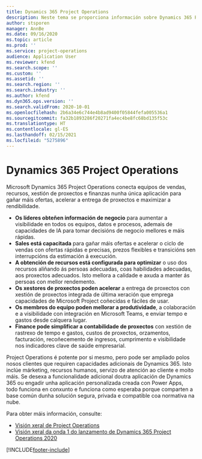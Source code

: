 ```yaml
---
title: Dynamics 365 Project Operations
description: Neste tema se proporciona información sobre Dynamics 365 Project Operations.
author: stsporen
manager: AnnBe
ms.date: 09/16/2020
ms.topic: article
ms.prod: ''
ms.service: project-operations
audience: Application User
ms.reviewer: kfend
ms.search.scope: ''
ms.custom: ''
ms.assetid: ''
ms.search.region: ''
ms.search.industry: ''
ms.author: kfend
ms.dyn365.ops.version: ''
ms.search.validFrom: 2020-10-01
ms.openlocfilehash: 2b6a34e6c744e4b8ad9400f05844fefa005536a1
ms.sourcegitcommit: fa32b1893286f20271fa4ec4be8fc68bd135f53c
ms.translationtype: HT
ms.contentlocale: gl-ES
ms.lasthandoff: 02/15/2021
ms.locfileid: "5275896"
---
```

# <a name="dynamics-365-project-operations"></a>Dynamics 365 Project Operations

Microsoft Dynamics 365 Project Operations conecta equipos de vendas, recursos, xestión de proxectos e finanzas nunha única aplicación para gañar máis ofertas, acelerar a entrega de proxectos e maximizar a rendibilidade.

-   **Os líderes obteñen información de negocio** para aumentar a visibilidade en todos os equipos, datos e procesos, ademais de capacidades de IA para tomar decisións de negocio mellores e máis rápidas.
-   **Sales está capacitada** para gañar máis ofertas e acelerar o ciclo de vendas con ofertas rápidas e precisas, prezos flexibles e transicións sen interrupcións da estimación á execución.
-   **A obtención de recursos está configurada para optimizar** o uso dos recursos aliñando ás persoas adecuadas, coas habilidades adecuadas, aos proxectos adecuados. Isto mellora a calidade e axuda a manter ás persoas con mellor rendemento.
-   **Os xestores de proxectos poden acelerar** a entrega de proxectos con xestión de proxectos integrada de última xeración que emprega capacidades de Microsoft Project coñecidas e fáciles de usar.
-   **Os membros do equipo poden mellorar a produtividade**, a colaboración e a visibilidade con integración en Microsoft Teams, e enviar tempo e gastos desde calquera lugar.
-   **Finance pode simplificar a contabilidade de proxectos** con xestión de rastrexo de tempo e gastos, custos de proxectos, orzamentos, facturación, recoñecemento de ingresos, cumprimento e visibilidade nos indicadores clave de saúde empresarial.

Project Operations é potente por si mesmo, pero pode ser ampliado polos nosos clientes que requiren capacidades adicionais de Dynamics 365. Isto inclúe márketing, recursos humanos, servizo de atención ao cliente e moito máis. Se desexa a funcionalidade adicional doutra aplicación de Dynamics 365 ou engadir unha aplicación personalizada creada con Power Apps, todo funciona en conxunto e funciona como esperaba porque comparten a base común dunha solución segura, privada e compatible coa normativa na nube.

Para obter máis información, consulte:

- [Visión xeral de Project Operations](https://dynamics.microsoft.com/en-us/project-operations/overview/)
- [Visión xeral da onda 1 do lanzamento de Dynamics 365 Project Operations 2020](https://docs.microsoft.com/dynamics365-release-plan/2020wave1/dynamics365-project-operations/)



[!INCLUDE[footer-include](includes/footer-banner.md)]